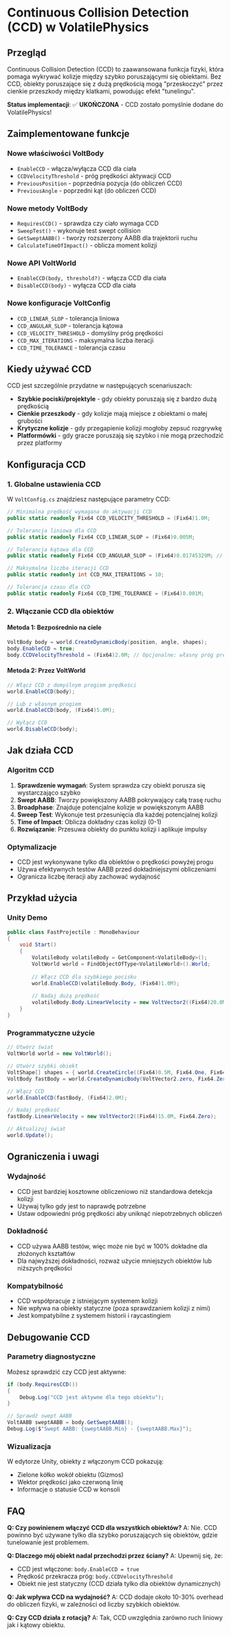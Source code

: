 # Continuous Collision Detection (CCD) w VolatilePhysics

## Przegląd

Continuous Collision Detection (CCD) to zaawansowana funkcja fizyki, która pomaga wykrywać kolizje między szybko poruszającymi się obiektami. Bez CCD, obiekty poruszające się z dużą prędkością mogą "przeskoczyć" przez cienkie przeszkody między klatkami, powodując efekt "tunelingu".

**Status implementacji**: ✅ **UKOŃCZONA** - CCD zostało pomyślnie dodane do VolatilePhysics!

## Zaimplementowane funkcje

### Nowe właściwości VoltBody
- `EnableCCD` - włącza/wyłącza CCD dla ciała
- `CCDVelocityThreshold` - próg prędkości aktywacji CCD
- `PreviousPosition` - poprzednia pozycja (do obliczeń CCD)
- `PreviousAngle` - poprzedni kąt (do obliczeń CCD)

### Nowe metody VoltBody
- `RequiresCCD()` - sprawdza czy ciało wymaga CCD
- `SweepTest()` - wykonuje test swept collision
- `GetSweptAABB()` - tworzy rozszerzony AABB dla trajektorii ruchu
- `CalculateTimeOfImpact()` - oblicza moment kolizji

### Nowe API VoltWorld
- `EnableCCD(body, threshold?)` - włącza CCD dla ciała
- `DisableCCD(body)` - wyłącza CCD dla ciała

### Nowe konfiguracje VoltConfig
- `CCD_LINEAR_SLOP` - tolerancja liniowa
- `CCD_ANGULAR_SLOP` - tolerancja kątowa  
- `CCD_VELOCITY_THRESHOLD` - domyślny próg prędkości
- `CCD_MAX_ITERATIONS` - maksymalna liczba iteracji
- `CCD_TIME_TOLERANCE` - tolerancja czasu

## Kiedy używać CCD

CCD jest szczególnie przydatne w następujących scenariuszach:

- **Szybkie pociski/projektyle** - gdy obiekty poruszają się z bardzo dużą prędkością
- **Cienkie przeszkody** - gdy kolizje mają miejsce z obiektami o małej grubości
- **Krytyczne kolizje** - gdy przegapienie kolizji mogłoby zepsuć rozgrywkę
- **Platformówki** - gdy gracze poruszają się szybko i nie mogą przechodzić przez platformy

## Konfiguracja CCD

### 1. Globalne ustawienia CCD

W `VoltConfig.cs` znajdziesz następujące parametry CCD:

```csharp
// Minimalna prędkość wymagana do aktywacji CCD
public static readonly Fix64 CCD_VELOCITY_THRESHOLD = (Fix64)1.0M;

// Tolerancja liniowa dla CCD
public static readonly Fix64 CCD_LINEAR_SLOP = (Fix64)0.005M;

// Tolerancja kątowa dla CCD  
public static readonly Fix64 CCD_ANGULAR_SLOP = (Fix64)0.01745329M; // 1 stopień

// Maksymalna liczba iteracji CCD
public static readonly int CCD_MAX_ITERATIONS = 10;

// Tolerancja czasu dla CCD
public static readonly Fix64 CCD_TIME_TOLERANCE = (Fix64)0.001M;
```

### 2. Włączanie CCD dla obiektów

#### Metoda 1: Bezpośrednio na ciele

```csharp
VoltBody body = world.CreateDynamicBody(position, angle, shapes);
body.EnableCCD = true;
body.CCDVelocityThreshold = (Fix64)2.0M; // Opcjonalne: własny próg prędkości
```

#### Metoda 2: Przez VoltWorld

```csharp
// Włącz CCD z domyślnym progiem prędkości
world.EnableCCD(body);

// Lub z własnym progiem
world.EnableCCD(body, (Fix64)5.0M);

// Wyłącz CCD
world.DisableCCD(body);
```

## Jak działa CCD

### Algoritm CCD

1. **Sprawdzenie wymagań**: System sprawdza czy obiekt porusza się wystarczająco szybko
2. **Swept AABB**: Tworzy powiększony AABB pokrywający całą trasę ruchu
3. **Broadphase**: Znajduje potencjalne kolizje w powiększonym AABB
4. **Sweep Test**: Wykonuje test przesunięcia dla każdej potencjalnej kolizji
5. **Time of Impact**: Oblicza dokładny czas kolizji (0-1)
6. **Rozwiązanie**: Przesuwa obiekty do punktu kolizji i aplikuje impulsy

### Optymalizacje

- CCD jest wykonywane tylko dla obiektów o prędkości powyżej progu
- Używa efektywnych testów AABB przed dokładniejszymi obliczeniami
- Ogranicza liczbę iteracji aby zachować wydajność

## Przykład użycia

### Unity Demo

```csharp
public class FastProjectile : MonoBehaviour
{
    void Start()
    {
        VolatileBody volatileBody = GetComponent<VolatileBody>();
        VoltWorld world = FindObjectOfType<VolatileWorld>().World;
        
        // Włącz CCD dla szybkiego pocisku
        world.EnableCCD(volatileBody.Body, (Fix64)1.0M);
        
        // Nadaj dużą prędkość
        volatileBody.Body.LinearVelocity = new VoltVector2((Fix64)20.0M, Fix64.Zero);
    }
}
```

### Programmatyczne użycie

```csharp
// Utwórz świat
VoltWorld world = new VoltWorld();

// Utwórz szybki obiekt
VoltShape[] shapes = { world.CreateCircle((Fix64)0.5M, Fix64.One, Fix64.Zero, (Fix64)0.5M) };
VoltBody fastBody = world.CreateDynamicBody(VoltVector2.zero, Fix64.Zero, shapes);

// Włącz CCD
world.EnableCCD(fastBody, (Fix64)2.0M);

// Nadaj prędkość
fastBody.LinearVelocity = new VoltVector2((Fix64)15.0M, Fix64.Zero);

// Aktualizuj świat
world.Update();
```

## Ograniczenia i uwagi

### Wydajność
- CCD jest bardziej kosztowne obliczeniowo niż standardowa detekcja kolizji
- Używaj tylko gdy jest to naprawdę potrzebne
- Ustaw odpowiedni próg prędkości aby uniknąć niepotrzebnych obliczeń

### Dokładność
- CCD używa AABB testów, więc może nie być w 100% dokładne dla złożonych kształtów
- Dla najwyższej dokładności, rozważ użycie mniejszych obiektów lub niższych prędkości

### Kompatybilność
- CCD współpracuje z istniejącym systemem kolizji
- Nie wpływa na obiekty statyczne (poza sprawdzaniem kolizji z nimi)
- Jest kompatybilne z systemem historii i raycastingiem

## Debugowanie CCD

### Parametry diagnostyczne

Możesz sprawdzić czy CCD jest aktywne:

```csharp
if (body.RequiresCCD())
{
    Debug.Log("CCD jest aktywne dla tego obiektu");
}

// Sprawdź swept AABB
VoltAABB sweptAABB = body.GetSweptAABB();
Debug.Log($"Swept AABB: {sweptAABB.Min} - {sweptAABB.Max}");
```

### Wizualizacja

W edytorze Unity, obiekty z włączonym CCD pokazują:
- Zielone kółko wokół obiektu (Gizmos)
- Wektor prędkości jako czerwoną linię
- Informacje o statusie CCD w konsoli

## FAQ

**Q: Czy powinienem włączyć CCD dla wszystkich obiektów?**
A: Nie. CCD powinno być używane tylko dla szybko poruszających się obiektów, gdzie tunelowanie jest problemem.

**Q: Dlaczego mój obiekt nadal przechodzi przez ściany?**
A: Upewnij się, że:
- CCD jest włączone: `body.EnableCCD = true`
- Prędkość przekracza próg: `body.CCDVelocityThreshold`
- Obiekt nie jest statyczny (CCD działa tylko dla obiektów dynamicznych)

**Q: Jak wpływa CCD na wydajność?**
A: CCD dodaje około 10-30% overhead do obliczeń fizyki, w zależności od liczby szybkich obiektów.

**Q: Czy CCD działa z rotacją?**
A: Tak, CCD uwzględnia zarówno ruch liniowy jak i kątowy obiektu.
